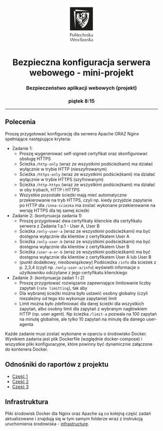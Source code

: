 <p align="center">
    <img width="20%" src="..\Logo\logo-pwr.png">
    <h1 align="center">Bezpieczna konfiguracja serwera webowego - mini-projekt</h1>
    <h3 align="center">Bezpieczeństwo aplikacji webowych (projekt)</h3>
    <h3 align="center">piątek 8:15</h3>
</p>

---

## Polecenia

Proszę przygotować konfigurację dla serwera Apache ORAZ Nginx spełniające następujące kryteria:

- Zadanie 1:
    - Proszę wygenerować self-signed certyfikat oraz skonfigurować obsługę HTTPS
    - Ścieżka `/http-only` (wraz ze wszystkimi podścieżkami) ma działać wyłącznie w trybie HTTP (nieszyfrowanym)
    - Ścieżka `/https-only` (wraz ze wszystkimi podścieżkami) ma działać wyłącznie w trybie HTTPS (szyfrowanym)
    - Ścieżka `/http-https` (wraz ze wszystkimi podścieżkami) ma działać w oby trybach, HTTP i HTTPS
    - Wszystkie pozostałe ścieżki mają mieć automatyczne przekierowanie na tryb HTTPS, czyli np. kiedy przyjdzie zapytanie po HTTP dla `/inna-sciezka` ma zostać wykonane przekierowanie na wersję HTTPS dla tej samej ścieżki
- Zadanie 2: (kontynuacja zadania 1)
    - Proszę przygotować dwa certyfikaty klienckie dla certyfikatu serwera z Zadania 1 p.1 - User A, User B
    - Ścieżka `/only-user-a` (wraz ze wszystkimi podścieżkami) ma być dostępna wyłącznie dla klientów z certyfikatem User A
    - Ścieżka `/only-user-b` (wraz ze wszystkimi podścieżkami)  ma być dostępna wyłącznie dla klientów z certyfikatem User B
    - Ścieżka `/user-a-or-b` (wraz ze wszystkimi podścieżkami)  ma być dostępna wyłącznie dla klientów z certyfikatem User A lub User B
    - (punkt dodatkowy, nieobowiązkowy) Podścieżka `/info` dla ścieżek z p. 2,3,4 (czyli np. `/only-user-a/info`) wyświetli informacje o użytkowniku odczytane z jego certyfikatu klienckiego
- Zadanie 3: (kontynuacja zadań 1 i 2)
    - Proszę przygotować rozwiązanie zapewniające limitowanie liczby zapytań (`rate limitting`), tak aby
    - Dla wybranej ścieżki można było ustawić osobny globalny  (czyli niezależny od tego kto wykonuje zapytanie) limit
    - Limit można było zdefiniować dla danej ścieżki dla wszystkich zapytań, albo osobny limit dla zapytań z wybranym nagłówkiem HTTP (np. user agent). Np ścieżka `/limit-a` pozwala na 100 zapytań na minutę globalnie, ale tylko 10 zapytań na minutę dla danego user-agenta

Każde zadanie musi zostać wykonane w oparciu o środowisko Docker. Wynikiem zadania jest plik Dockerfile (względnie docker-compose) i wszystkie pliki konfiguracyjne, które powinny być dynamicznie załączone do kontenera Docker.

## Odnośniki do raportów z projektu

- [Część 1](Raport_1.md)
- [Część 2](Raport_2.md)
- [Część 3](Raport_3.md)

## Infrastruktura

Pliki środowisk Docker dla Nginx oraz Apache są co kolejną część zadań aktualizowane i znajdują się w tym samym folderze wraz z instrukcją uruchomienia środowiska - [infrastructure](../Bezpieczna_konfig_serwera/infrastructure).
